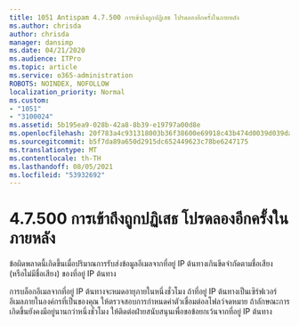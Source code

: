 ```yaml
---
title: 1051 Antispam 4.7.500 การเข้าถึงถูกปฏิเสธ โปรดลองอีกครั้งในภายหลัง
ms.author: chrisda
author: chrisda
manager: dansimp
ms.date: 04/21/2020
ms.audience: ITPro
ms.topic: article
ms.service: o365-administration
ROBOTS: NOINDEX, NOFOLLOW
localization_priority: Normal
ms.custom:
- "1051"
- "3100024"
ms.assetid: 5b195ea9-028b-42a8-8b39-e19797a00d8e
ms.openlocfilehash: 20f783a4c931318003b36f38600e69918c43b474d0039d039da25684c865c5e9
ms.sourcegitcommit: b5f7da89a650d2915dc652449623c78be6247175
ms.translationtype: MT
ms.contentlocale: th-TH
ms.lasthandoff: 08/05/2021
ms.locfileid: "53932692"
---
```

# <a name="47500-access-denied-please-try-again-later"></a>4.7.500 การเข้าถึงถูกปฏิเสธ โปรดลองอีกครั้งในภายหลัง

ข้อผิดพลาดนี้เกิดขึ้นเมื่อปริมาณการรับส่งข้อมูลอีเมลจากที่อยู่ IP ต้นทางเกินขีดจํากัดตามชื่อเสียง (หรือไม่มีชื่อเสียง) ของที่อยู่ IP ต้นทาง

การบล็อกอีเมลจากที่อยู่ IP ต้นทางจะหมดอายุภายในหนึ่งชั่วโมง ถ้าที่อยู่ IP ต้นทางเป็นเซิร์ฟเวอร์อีเมลภายในองค์กรที่เป็นของคุณ ให้ตรวจสอบการกําหนดค่าตัวเชื่อมต่อลโฟลว์จดหมาย ถ้าลักษณะการเกิดขึ้นยังคงมีอยู่นานกว่าหนึ่งชั่วโมง ให้ติดต่อฝ่ายสนับสนุนเพื่อขอข้อยกเว้นจากที่อยู่ IP ต้นทาง
